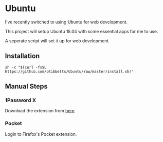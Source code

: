 # Ubuntu

I've recently switched to using Ubuntu for web development.

This project will setup Ubuntu 18.04 with some essential apps for me to use.

A seperate script will set it up for web development.

## Installation

```
sh -c "$(curl -fsSL https://github.com/ptibbetts/Ubuntu/raw/master/install.sh)"
```

## Manual Steps

### 1Password X

Download the extension from [here](https://1password.com/downloads/).

### Pocket

Login to Firefox's Pocket extension.